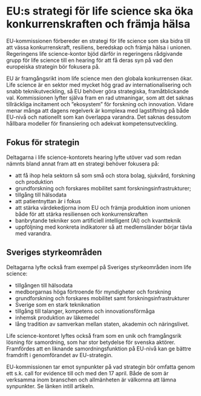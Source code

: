 # EU:s strategi för life science ska öka konkurrenskraften och främja hälsa

EU-kommissionen förbereder en strategi för life science som ska bidra till att vässa konkurrenskraft, resiliens, beredskap och främja hälsa i unionen. Regeringens life science-kontor bjöd därför in regeringens rådgivande grupp för life science till en hearing för att få deras syn på vad den europeiska strategin bör fokusera på.

EU är framgångsrikt inom life science men den globala konkurrensen ökar. Life science är en sektor med mycket hög grad av internationalisering och snabb teknikutveckling, så EU behöver göra strategiska, framåtblickande val. Kommissionen lyfter själva fram en rad utmaningar, som att det saknas tillräckliga incitament och ”ekosystem” för forskning och innovation. Vidare menar många att dagens regelverk är komplexa med lagstiftning på både EU-nivå och nationellt som kan överlappa varandra. Det saknas dessutom hållbara modeller för finansiering och adekvat kompetensutveckling.

## Fokus för strategin

Deltagarna i life science-kontorets hearing lyfte utöver vad som redan nämnts bland annat fram att en strategi behöver fokusera på:

* att få ihop hela sektorn så som små och stora bolag, sjukvård, forskning och produktion
* grundforskning och forskares mobilitet samt forskningsinfrastrukturer;
* tillgång till hälsodata
* att patientnyttan är i fokus
* att stärka värdekedjorna inom EU och främja produktion inom unionen både för att stärka resiliensen och konkurrenskraften
* banbrytande tekniker som artificiell intelligent (AI) och kvantteknik
* uppföljning med konkreta indikatorer så att medlemsländer börjar tävla med varandra.

## Sveriges styrkeområden

Deltagarna lyfte också fram exempel på Sveriges styrkeområden inom life science:

* tillgången till hälsodata
* medborgarnas höga förtroende för myndigheter och forskning
* grundforskning och forskares mobilitet samt forskningsinfrastrukturer
* Sverige som en stark tekniknation
* tillgång till talanger, kompetens och innovationsförmåga
* inhemsk produktion av läkemedel
* lång tradition av samverkan mellan staten, akademin och näringslivet.

Life science-kontoret lyftes också fram som en unik och framgångsrik lösning för samordning, som har stor betydelse för svenska aktörer. Framfördes att en liknande samordningsfunktion på EU-nivå kan ge bättre framdrift i genomförandet av EU-strategin.

EU-kommissionen tar emot synpunkter på vad strategin bör omfatta genom ett s.k. call for evidence till och med den 17 april. Både de som är verksamma inom branschen och allmänheten är välkomna att lämna synpunkter. Se länken intill artikeln.

